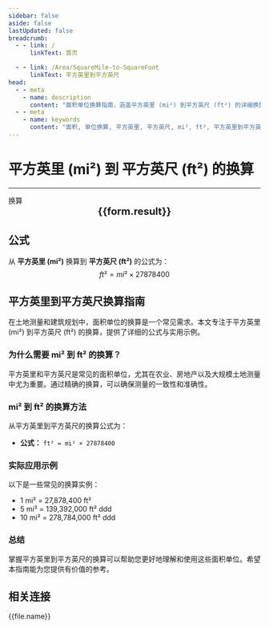 ```yaml
---
sidebar: false
aside: false
lastUpdated: false
breadcrumb:
  - - link: /
      linkText: 首页

  - - link: /Area/SquareMile-to-SquareFoot
      linkText: 平方英里到平方英尺
head:
  - - meta
    - name: description
      content: "面积单位换算指南，涵盖平方英里 (mi²) 到平方英尺 (ft²) 的详细换算公式与说明。"
  - - meta
    - name: keywords
      content: "面积, 单位换算, 平方英里, 平方英尺, mi², ft², 平方英里到平方英尺, 面积换算指南, 平方英里换算平方英尺, 平方英里到平方英尺, 平方英尺换算, 平方英里转平方英尺, 平方英尺计算, 大面积换算, 建筑面积测量, 平方英里符号, 平方英尺符号, 面积单位对照, 平方英里换算表, 平方英尺换算公式, 面积转换工具, 平方英里计算, 平方英尺计算器, 面积换算公式, 建筑测量单位, 土地规划面积, 大规模土地换算, 平方英里到平方英尺公式, 平方英尺面积计算, 面积单位转换, 房地产测量单位, 建筑工程面积, 平方英里平方英尺对照表, 面积计算工具, 建筑设计单位"
---
```

# 平方英里 (mi²) 到 平方英尺 (ft²) 的换算
---
<script setup>
import { onMounted, reactive, inject, ref } from 'vue'
import { NButton, NForm, NFormItem, NInput, NInputNumber, NSelect, NCard, useMessage,NGrid ,NGi } from 'naive-ui'
import { defineClientComponent } from 'vitepress'
import { Area } from '../../files';

const convert = inject('convert')

const form = reactive({
  number: null,
  result: '',
})

const convertHandler = () => {
  if (form.number !== null && !isNaN(form.number)) {
    const convertedValue = parseFloat(form.number) * 27878400
    form.result = `${form.number}mi² = ${convertedValue.toFixed(2)}ft²`
  } else {
    form.result = '请输入有效的数值。'
  }
}
</script>

<n-form size="large" :model="form">
  <n-form-item label="平方英里 (mi²)">
    <n-input-number v-model:value="form.number" placeholder="输入平方英里" style="width: 100%" />
  </n-form-item>
  <n-form-item>
    <n-button type="info" @click="convertHandler" block>换算</n-button>
  </n-form-item>
</n-form>

<n-card  embedded :bordered="false" hoverable>
  <div  style="text-align:center;font-size:20px;">
    <strong>{{form.result}}</strong>
  </div>
</n-card>

## 公式

从 **平方英里 (mi²)** 换算到 **平方英尺 (ft²)** 的公式为：
$$ ft² = mi² \times 27878400 $$

## 平方英里到平方英尺换算指南

在土地测量和建筑规划中，面积单位的换算是一个常见需求。本文专注于平方英里 (mi²) 到平方英尺 (ft²) 的换算，提供了详细的公式与实用示例。

### 为什么需要 mi² 到 ft² 的换算？

平方英里和平方英尺是常见的面积单位，尤其在农业、房地产以及大规模土地测量中尤为重要。通过精确的换算，可以确保测量的一致性和准确性。

### mi² 到 ft² 的换算方法

从平方英里到平方英尺的换算公式为：

- **公式：** `ft² = mi² × 27878400`

### 实际应用示例

以下是一些常见的换算实例：

- 1 mi² = 27,878,400 ft²
- 5 mi² = 139,392,000 ft²
ddd
- 10 mi² = 278,784,000 ft²
ddd

### 总结

掌握平方英里到平方英尺的换算可以帮助您更好地理解和使用这些面积单位。希望本指南能为您提供有价值的参考。

## 相关连接
<n-grid x-gap="12" :cols="2">
  <n-gi v-for="(file, index) in Area" :key="index">
    <n-button
      text
      tag="a"
      :href="file.path"
      type="info"
    >
      {{file.name}}
    </n-button>
  </n-gi>
</n-grid>
